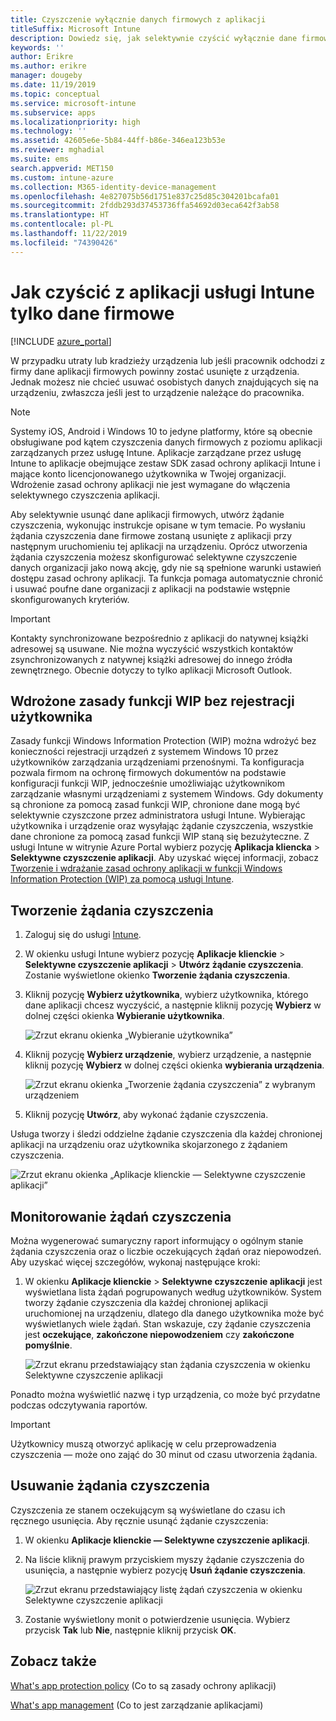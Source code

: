 ```yaml
---
title: Czyszczenie wyłącznie danych firmowych z aplikacji
titleSuffix: Microsoft Intune
description: Dowiedz się, jak selektywnie czyścić wyłącznie dane firmowe z aplikacji zarządzanych przez usługę Intune w usłudze Microsoft Intune.
keywords: ''
author: Erikre
ms.author: erikre
manager: dougeby
ms.date: 11/19/2019
ms.topic: conceptual
ms.service: microsoft-intune
ms.subservice: apps
ms.localizationpriority: high
ms.technology: ''
ms.assetid: 42605e6e-5b84-44ff-b86e-346ea123b53e
ms.reviewer: mghadial
ms.suite: ems
search.appverid: MET150
ms.custom: intune-azure
ms.collection: M365-identity-device-management
ms.openlocfilehash: 4e827075b56d1751e837c25d85c304201bcafa01
ms.sourcegitcommit: 2fddb293d37453736ffa54692d03eca642f3ab58
ms.translationtype: HT
ms.contentlocale: pl-PL
ms.lasthandoff: 11/22/2019
ms.locfileid: "74390426"
---
```

# <a name="how-to-wipe-only-corporate-data-from-intune-managed-apps"></a>Jak czyścić z aplikacji usługi Intune tylko dane firmowe

[!INCLUDE [azure_portal](../includes/azure_portal.md)]

W przypadku utraty lub kradzieży urządzenia lub jeśli pracownik odchodzi z firmy dane aplikacji firmowych powinny zostać usunięte z urządzenia. Jednak możesz nie chcieć usuwać osobistych danych znajdujących się na urządzeniu, zwłaszcza jeśli jest to urządzenie należące do pracownika.

>[!NOTE]
> Systemy iOS, Android i Windows 10 to jedyne platformy, które są obecnie obsługiwane pod kątem czyszczenia danych firmowych z poziomu aplikacji zarządzanych przez usługę Intune. Aplikacje zarządzane przez usługę Intune to aplikacje obejmujące zestaw SDK zasad ochrony aplikacji Intune i mające konto licencjonowanego użytkownika w Twojej organizacji. Wdrożenie zasad ochrony aplikacji nie jest wymagane do włączenia selektywnego czyszczenia aplikacji.

Aby selektywnie usunąć dane aplikacji firmowych, utwórz żądanie czyszczenia, wykonując instrukcje opisane w tym temacie. Po wysłaniu żądania czyszczenia dane firmowe zostaną usunięte z aplikacji przy następnym uruchomieniu tej aplikacji na urządzeniu. Oprócz utworzenia żądania czyszczenia możesz skonfigurować selektywne czyszczenie danych organizacji jako nową akcję, gdy nie są spełnione warunki ustawień dostępu zasad ochrony aplikacji. Ta funkcja pomaga automatycznie chronić i usuwać poufne dane organizacji z aplikacji na podstawie wstępnie skonfigurowanych kryteriów.

>[!IMPORTANT]
> Kontakty synchronizowane bezpośrednio z aplikacji do natywnej książki adresowej są usuwane. Nie można wyczyścić wszystkich kontaktów zsynchronizowanych z natywnej książki adresowej do innego źródła zewnętrznego. Obecnie dotyczy to tylko aplikacji Microsoft Outlook.

## <a name="deployed-wip-policies-without-user-enrollment"></a>Wdrożone zasady funkcji WIP bez rejestracji użytkownika
Zasady funkcji Windows Information Protection (WIP) można wdrożyć bez konieczności rejestracji urządzeń z systemem Windows 10 przez użytkowników zarządzania urządzeniami przenośnymi. Ta konfiguracja pozwala firmom na ochronę firmowych dokumentów na podstawie konfiguracji funkcji WIP, jednocześnie umożliwiając użytkownikom zarządzanie własnymi urządzeniami z systemem Windows. Gdy dokumenty są chronione za pomocą zasad funkcji WIP, chronione dane mogą być selektywnie czyszczone przez administratora usługi Intune. Wybierając użytkownika i urządzenie oraz wysyłając żądanie czyszczenia, wszystkie dane chronione za pomocą zasad funkcji WIP staną się bezużyteczne. Z usługi Intune w witrynie Azure Portal wybierz pozycję **Aplikacja kliencka** > **Selektywne czyszczenie aplikacji**. Aby uzyskać więcej informacji, zobacz [Tworzenie i wdrażanie zasad ochrony aplikacji w funkcji Windows Information Protection (WIP) za pomocą usługi Intune](windows-information-protection-policy-create.md).

## <a name="create-a-wipe-request"></a>Tworzenie żądania czyszczenia

1. Zaloguj się do usługi [Intune](https://go.microsoft.com/fwlink/?linkid=2090973).
2. W okienku usługi Intune wybierz pozycję **Aplikacje klienckie** > **Selektywne czyszczenie aplikacji** > **Utwórz żądanie czyszczenia**.<br>
   Zostanie wyświetlone okienko **Tworzenie żądania czyszczenia**.
3. Kliknij pozycję **Wybierz użytkownika**, wybierz użytkownika, którego dane aplikacji chcesz wyczyścić, a następnie kliknij pozycję **Wybierz** w dolnej części okienka **Wybieranie użytkownika**.

    ![Zrzut ekranu okienka „Wybieranie użytkownika”](./media/apps-selective-wipe/apps-selective-wipe-01.png)

4. Kliknij pozycję **Wybierz urządzenie**, wybierz urządzenie, a następnie kliknij pozycję **Wybierz** w dolnej części okienka **wybierania urządzenia**.

    ![Zrzut ekranu okienka „Tworzenie żądania czyszczenia” z wybranym urządzeniem](./media/apps-selective-wipe/apps-selective-wipe-02.png)

5. Kliknij pozycję **Utwórz**, aby wykonać żądanie czyszczenia.

Usługa tworzy i śledzi oddzielne żądanie czyszczenia dla każdej chronionej aplikacji na urządzeniu oraz użytkownika skojarzonego z żądaniem czyszczenia.

   ![Zrzut ekranu okienka „Aplikacje klienckie — Selektywne czyszczenie aplikacji”](./media/apps-selective-wipe/apps-selective-wipe-03.png)

## <a name="monitor-your-wipe-requests"></a>Monitorowanie żądań czyszczenia

Można wygenerować sumaryczny raport informujący o ogólnym stanie żądania czyszczenia oraz o liczbie oczekujących żądań oraz niepowodzeń. Aby uzyskać więcej szczegółów, wykonaj następujące kroki:

1. W okienku **Aplikacje klienckie** > **Selektywne czyszczenie aplikacji** jest wyświetlana lista żądań pogrupowanych według użytkowników. System tworzy żądanie czyszczenia dla każdej chronionej aplikacji uruchomionej na urządzeniu, dlatego dla danego użytkownika może być wyświetlanych wiele żądań. Stan wskazuje, czy żądanie czyszczenia jest **oczekujące**, **zakończone niepowodzeniem** czy **zakończone pomyślnie**.

    ![Zrzut ekranu przedstawiający stan żądania czyszczenia w okienku Selektywne czyszczenie aplikacji](./media/apps-selective-wipe/wipe-request-status-1.png)

Ponadto można wyświetlić nazwę i typ urządzenia, co może być przydatne podczas odczytywania raportów.

>[!IMPORTANT]
> Użytkownicy muszą otworzyć aplikację w celu przeprowadzenia czyszczenia — może ono zająć do 30 minut od czasu utworzenia żądania.

## <a name="delete-a-wipe-request"></a>Usuwanie żądania czyszczenia

Czyszczenia ze stanem oczekującym są wyświetlane do czasu ich ręcznego usunięcia. Aby ręcznie usunąć żądanie czyszczenia:

1. W okienku **Aplikacje klienckie — Selektywne czyszczenie aplikacji**.

2. Na liście kliknij prawym przyciskiem myszy żądanie czyszczenia do usunięcia, a następnie wybierz pozycję **Usuń żądanie czyszczenia**.

    ![Zrzut ekranu przedstawiający listę żądań czyszczenia w okienku Selektywne czyszczenie aplikacji](./media/apps-selective-wipe/delete-wipe-request.png)

3. Zostanie wyświetlony monit o potwierdzenie usunięcia. Wybierz przycisk **Tak** lub **Nie**, następnie kliknij przycisk **OK**.

## <a name="see-also"></a>Zobacz także
[What's app protection policy](app-protection-policy.md) (Co to są zasady ochrony aplikacji)

[What's app management](app-management.md) (Co to jest zarządzanie aplikacjami)

